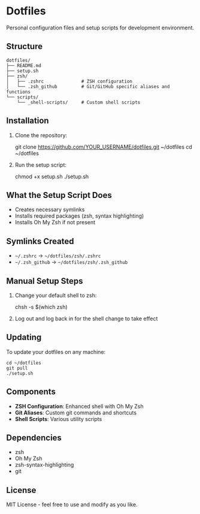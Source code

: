# Dotfiles

Personal configuration files and setup scripts for development environment.

## Structure

    dotfiles/
    ├── README.md
    ├── setup.sh
    ├── zsh/
    │   ├── .zshrc              # ZSH configuration
    │   └── .zsh_github         # Git/GitHub specific aliases and functions
    └── scripts/
        └── _shell-scripts/     # Custom shell scripts

## Installation

1. Clone the repository:

    git clone https://github.com/YOUR_USERNAME/dotfiles.git ~/dotfiles
    cd ~/dotfiles

2. Run the setup script:

    chmod +x setup.sh
    ./setup.sh

## What the Setup Script Does

- Creates necessary symlinks
- Installs required packages (zsh, syntax highlighting)
- Installs Oh My Zsh if not present

## Symlinks Created

- `~/.zshrc` → `~/dotfiles/zsh/.zshrc`
- `~/.zsh_github` → `~/dotfiles/zsh/.zsh_github`

## Manual Setup Steps

1. Change your default shell to zsh:

    chsh -s $(which zsh)

2. Log out and log back in for the shell change to take effect

## Updating

To update your dotfiles on any machine:

    cd ~/dotfiles
    git pull
    ./setup.sh

## Components

- **ZSH Configuration**: Enhanced shell with Oh My Zsh
- **Git Aliases**: Custom git commands and shortcuts
- **Shell Scripts**: Various utility scripts

## Dependencies

- zsh
- Oh My Zsh
- zsh-syntax-highlighting
- git

## License

MIT License - feel free to use and modify as you like. 